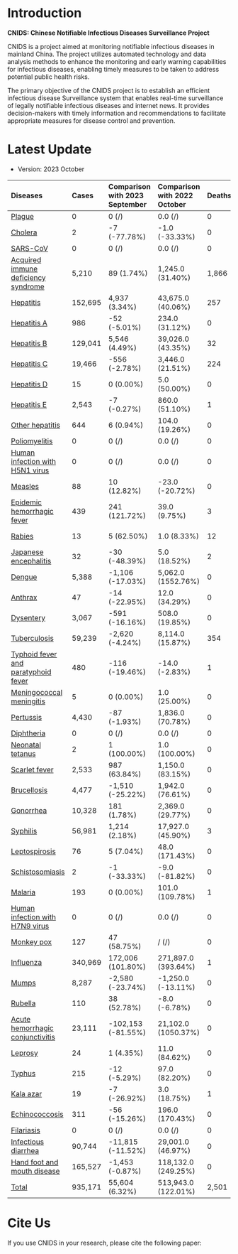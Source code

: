 
# Introduction

**CNIDS: Chinese Notifiable Infectious Diseases Surveillance Project**

CNIDS is a project aimed at monitoring notifiable infectious diseases in mainland China. The project utilizes automated technology and data analysis methods to enhance the monitoring and early warning capabilities for infectious diseases, enabling timely measures to be taken to address potential public health risks.

The primary objective of the CNIDS project is to establish an efficient infectious disease Surveillance system that enables real-time surveillance of legally notifiable infectious diseases and internet news. It provides decision-makers with timely information and recommendations to facilitate appropriate measures for disease control and prevention.

# Latest Update

- Version: 2023 October

 | Diseases                                                                             | Cases   | Comparison with 2023 September   | Comparison with 2022 October   | Deaths   | Comparison with 2023 September   | Comparison with 2022 October   |
|:-------------------------------------------------------------------------------------|:--------|:---------------------------------|:-------------------------------|:---------|:---------------------------------|:-------------------------------|
| [Plague](./Plague)                                                                   | 0       | 0 (/)                            | 0.0 (/)                        | 0        | 0 (/)                            | 0.0 (/)                        |
| [Cholera](./Cholera)                                                                 | 2       | -7 (-77.78%)                     | -1.0 (-33.33%)                 | 0        | 0 (/)                            | 0.0 (/)                        |
| [SARS-CoV](./SARS-CoV)                                                               | 0       | 0 (/)                            | 0.0 (/)                        | 0        | 0 (/)                            | 0.0 (/)                        |
| [Acquired immune deficiency syndrome](./Acquired%20immune%20deficiency%20syndrome)   | 5,210   | 89 (1.74%)                       | 1,245.0 (31.40%)               | 1,866    | 173 (10.22%)                     | 317.0 (20.46%)                 |
| [Hepatitis](./Hepatitis)                                                             | 152,695 | 4,937 (3.34%)                    | 43,675.0 (40.06%)              | 257      | 80 (45.20%)                      | 186.0 (261.97%)                |
| [Hepatitis A](./Hepatitis%20A)                                                       | 986     | -52 (-5.01%)                     | 234.0 (31.12%)                 | 0        | 0 (/)                            | 0.0 (/)                        |
| [Hepatitis B](./Hepatitis%20B)                                                       | 129,041 | 5,546 (4.49%)                    | 39,026.0 (43.35%)              | 32       | 12 (60.00%)                      | -1.0 (-3.03%)                  |
| [Hepatitis C](./Hepatitis%20C)                                                       | 19,466  | -556 (-2.78%)                    | 3,446.0 (21.51%)               | 224      | 67 (42.68%)                      | 188.0 (522.22%)                |
| [Hepatitis D](./Hepatitis%20D)                                                       | 15      | 0 (0.00%)                        | 5.0 (50.00%)                   | 0        | 0 (/)                            | 0.0 (/)                        |
| [Hepatitis E](./Hepatitis%20E)                                                       | 2,543   | -7 (-0.27%)                      | 860.0 (51.10%)                 | 1        | 1 (/)                            | -1.0 (-50.00%)                 |
| [Other hepatitis](./Other%20hepatitis)                                               | 644     | 6 (0.94%)                        | 104.0 (19.26%)                 | 0        | 0 (/)                            | 0.0 (/)                        |
| [Poliomyelitis](./Poliomyelitis)                                                     | 0       | 0 (/)                            | 0.0 (/)                        | 0        | 0 (/)                            | 0.0 (/)                        |
| [Human infection with H5N1 virus](./Human%20infection%20with%20H5N1%20virus)         | 0       | 0 (/)                            | 0.0 (/)                        | 0        | 0 (/)                            | 0.0 (/)                        |
| [Measles](./Measles)                                                                 | 88      | 10 (12.82%)                      | -23.0 (-20.72%)                | 0        | 0 (/)                            | 0.0 (/)                        |
| [Epidemic hemorrhagic fever](./Epidemic%20hemorrhagic%20fever)                       | 439     | 241 (121.72%)                    | 39.0 (9.75%)                   | 3        | 2 (200.00%)                      | 1.0 (50.00%)                   |
| [Rabies](./Rabies)                                                                   | 13      | 5 (62.50%)                       | 1.0 (8.33%)                    | 12       | 5 (71.43%)                       | 6.0 (100.00%)                  |
| [Japanese encephalitis](./Japanese%20encephalitis)                                   | 32      | -30 (-48.39%)                    | 5.0 (18.52%)                   | 2        | 1 (100.00%)                      | 2.0 (/)                        |
| [Dengue](./Dengue)                                                                   | 5,388   | -1,106 (-17.03%)                 | 5,062.0 (1552.76%)             | 0        | -1 (-100.00%)                    | 0.0 (/)                        |
| [Anthrax](./Anthrax)                                                                 | 47      | -14 (-22.95%)                    | 12.0 (34.29%)                  | 0        | -1 (-100.00%)                    | 0.0 (/)                        |
| [Dysentery](./Dysentery)                                                             | 3,067   | -591 (-16.16%)                   | 508.0 (19.85%)                 | 0        | 0 (/)                            | 0.0 (/)                        |
| [Tuberculosis](./Tuberculosis)                                                       | 59,239  | -2,620 (-4.24%)                  | 8,114.0 (15.87%)               | 354      | 30 (9.26%)                       | 50.0 (16.45%)                  |
| [Typhoid fever and paratyphoid fever](./Typhoid%20fever%20and%20paratyphoid%20fever) | 480     | -116 (-19.46%)                   | -14.0 (-2.83%)                 | 1        | 1 (/)                            | 0.0 (0.00%)                    |
| [Meningococcal meningitis](./Meningococcal%20meningitis)                             | 5       | 0 (0.00%)                        | 1.0 (25.00%)                   | 0        | 0 (/)                            | 0.0 (/)                        |
| [Pertussis](./Pertussis)                                                             | 4,430   | -87 (-1.93%)                     | 1,836.0 (70.78%)               | 0        | 0 (/)                            | 0.0 (/)                        |
| [Diphtheria](./Diphtheria)                                                           | 0       | 0 (/)                            | 0.0 (/)                        | 0        | 0 (/)                            | 0.0 (/)                        |
| [Neonatal tetanus](./Neonatal%20tetanus)                                             | 2       | 1 (100.00%)                      | 1.0 (100.00%)                  | 0        | 0 (/)                            | 0.0 (/)                        |
| [Scarlet fever](./Scarlet%20fever)                                                   | 2,533   | 987 (63.84%)                     | 1,150.0 (83.15%)               | 0        | 0 (/)                            | 0.0 (/)                        |
| [Brucellosis](./Brucellosis)                                                         | 4,477   | -1,510 (-25.22%)                 | 1,942.0 (76.61%)               | 0        | -2 (-100.00%)                    | 0.0 (/)                        |
| [Gonorrhea](./Gonorrhea)                                                             | 10,328  | 181 (1.78%)                      | 2,369.0 (29.77%)               | 0        | 0 (/)                            | -1.0 (-100.00%)                |
| [Syphilis](./Syphilis)                                                               | 56,981  | 1,214 (2.18%)                    | 17,927.0 (45.90%)              | 3        | -2 (-40.00%)                     | 1.0 (50.00%)                   |
| [Leptospirosis](./Leptospirosis)                                                     | 76      | 5 (7.04%)                        | 48.0 (171.43%)                 | 0        | 0 (/)                            | 0.0 (/)                        |
| [Schistosomiasis](./Schistosomiasis)                                                 | 2       | -1 (-33.33%)                     | -9.0 (-81.82%)                 | 0        | 0 (/)                            | 0.0 (/)                        |
| [Malaria](./Malaria)                                                                 | 193     | 0 (0.00%)                        | 101.0 (109.78%)                | 1        | 0 (0.00%)                        | 1.0 (/)                        |
| [Human infection with H7N9 virus](./Human%20infection%20with%20H7N9%20virus)         | 0       | 0 (/)                            | 0.0 (/)                        | 0        | 0 (/)                            | 0.0 (/)                        |
| [Monkey pox](./Monkey%20pox)                                                         | 127     | 47 (58.75%)                      | / (/)                          | 0        | 0 (/)                            | / (/)                          |
| [Influenza](./Influenza)                                                             | 340,969 | 172,006 (101.80%)                | 271,897.0 (393.64%)            | 1        | 1 (/)                            | 0.0 (0.00%)                    |
| [Mumps](./Mumps)                                                                     | 8,287   | -2,580 (-23.74%)                 | -1,250.0 (-13.11%)             | 0        | 0 (/)                            | 0.0 (/)                        |
| [Rubella](./Rubella)                                                                 | 110     | 38 (52.78%)                      | -8.0 (-6.78%)                  | 0        | 0 (/)                            | 0.0 (/)                        |
| [Acute hemorrhagic conjunctivitis](./Acute%20hemorrhagic%20conjunctivitis)           | 23,111  | -102,153 (-81.55%)               | 21,102.0 (1050.37%)            | 0        | 0 (/)                            | 0.0 (/)                        |
| [Leprosy](./Leprosy)                                                                 | 24      | 1 (4.35%)                        | 11.0 (84.62%)                  | 0        | 0 (/)                            | 0.0 (/)                        |
| [Typhus](./Typhus)                                                                   | 215     | -12 (-5.29%)                     | 97.0 (82.20%)                  | 0        | 0 (/)                            | 0.0 (/)                        |
| [Kala azar](./Kala%20azar)                                                           | 19      | -7 (-26.92%)                     | 3.0 (18.75%)                   | 1        | 1 (/)                            | 1.0 (/)                        |
| [Echinococcosis](./Echinococcosis)                                                   | 311     | -56 (-15.26%)                    | 196.0 (170.43%)                | 0        | 0 (/)                            | 0.0 (/)                        |
| [Filariasis](./Filariasis)                                                           | 0       | 0 (/)                            | 0.0 (/)                        | 0        | 0 (/)                            | 0.0 (/)                        |
| [Infectious diarrhea](./Infectious%20diarrhea)                                       | 90,744  | -11,815 (-11.52%)                | 29,001.0 (46.97%)              | 0        | 0 (/)                            | 0.0 (/)                        |
| [Hand foot and mouth disease](./Hand%20foot%20and%20mouth%20disease)                 | 165,527 | -1,453 (-0.87%)                  | 118,132.0 (249.25%)            | 0        | 0 (/)                            | 0.0 (/)                        |
| [Total](./Total)                                                                     | 935,171 | 55,604 (6.32%)                   | 513,943.0 (122.01%)            | 2,501    | 288 (13.01%)                     | 564.0 (29.12%)                 |


# Cite Us

If you use CNIDS in your research, please cite the following paper:

```

```